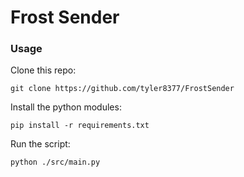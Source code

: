 # Frost Sender

### Usage

Clone this repo:
```
git clone https://github.com/tyler8377/FrostSender
```
Install the python modules:
```
pip install -r requirements.txt
```
Run the script:
```
python ./src/main.py
```